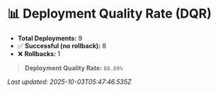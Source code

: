
# 📊 Deployment Quality Rate (DQR)

- **Total Deployments:** 9
- ✅ **Successful (no rollback):** 8
- ❌ **Rollbacks:** 1

> **Deployment Quality Rate:** `88.89%`

_Last updated: 2025-10-03T05:47:46.535Z_
